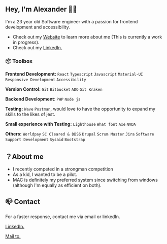 ## Hey, I'm Alexander 👋🏽

I'm a 23 year old Software engineer with a passion for frontend development and accessibility.

- Check out my <a href="http://www.alexanderleech.co.uk" target="_blank">Website</a> to learn more about me (This is currently a work in progress).
- Check out my <a href="https://www.linkedin.com/in/alexander-leech-96889817b/" target="_blank">LinkedIn.</a> 


### 📦 Toolbox

**Frontend Development:** `React` `Typescript` `Javascript` `Material-UI` `Responsive Development` `Accessibility`

**Version Control:** `Git` `Bitbucket` `ADO` `Git Kraken`

**Backend Development**: `PHP` `Node js` 

**Testing:** `Wave` `Postman`, would love to have the opportunity to expand my skills to the likes of jest.

**Small experience with Testing:** `Lighthouse` `What font` `Axe` `NVDA`

**Others:** `Worldpay` `SC Cleared & DBSS` `Drupal` `Scrum Master` `Jira` `Software Support Development` `Sysaid` `Bootstrap`


## ？About me

- I recently competed in a strongman competition
- As a kid, I wanted to be a pilot.
- MAC is definitely my preferred system since switching from windows (although I'm equally as efficient on both).

## 📪 Contact

For a faster response, contact me via email or linkedIn.

<a href="https://www.linkedin.com/in/alexander-leech-96889817b/" target="_blank">LinkedIn.</a> 

<a href="mailto: alexleech546@gmail.com">Mail to.</a>
